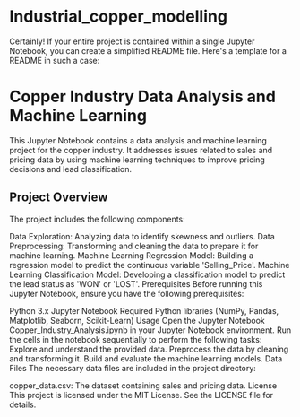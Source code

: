 # Industrial_copper_modelling

Certainly! If your entire project is contained within a single Jupyter Notebook, you can create a simplified README file. Here's a template for a README in such a case:

# Copper Industry Data Analysis and Machine Learning
This Jupyter Notebook contains a data analysis and machine learning project for the copper industry. It addresses issues related to sales and pricing data by using machine learning techniques to improve pricing decisions and lead classification.

## Project Overview
The project includes the following components:

Data Exploration: Analyzing data to identify skewness and outliers.
Data Preprocessing: Transforming and cleaning the data to prepare it for machine learning.
Machine Learning Regression Model: Building a regression model to predict the continuous variable 'Selling_Price'.
Machine Learning Classification Model: Developing a classification model to predict the lead status as 'WON' or 'LOST'.
Prerequisites
Before running this Jupyter Notebook, ensure you have the following prerequisites:

Python 3.x
Jupyter Notebook
Required Python libraries (NumPy, Pandas, Matplotlib, Seaborn, Scikit-Learn)
Usage
Open the Jupyter Notebook Copper_Industry_Analysis.ipynb in your Jupyter Notebook environment.
Run the cells in the notebook sequentially to perform the following tasks:
Explore and understand the provided data.
Preprocess the data by cleaning and transforming it.
Build and evaluate the machine learning models.
Data Files
The necessary data files are included in the project directory:

copper_data.csv: The dataset containing sales and pricing data.
License
This project is licensed under the MIT License. See the LICENSE file for details.
